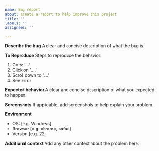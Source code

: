 ```yaml
---
name: Bug report
about: Create a report to help improve this project
title: ''
labels: ''
assignees: ''

---
```


**Describe the bug**
A clear and concise description of what the bug is.

**To Reproduce**
Steps to reproduce the behavior:
1. Go to '...'
2. Click on '....'
3. Scroll down to '....'
4. See error

**Expected behavior**
A clear and concise description of what you expected to happen.

**Screenshots**
If applicable, add screenshots to help explain your problem.

**Environment**
 - OS: [e.g. Windows]
 - Browser [e.g. chrome, safari]
 - Version [e.g. 22]

**Additional context**
Add any other context about the problem here.
